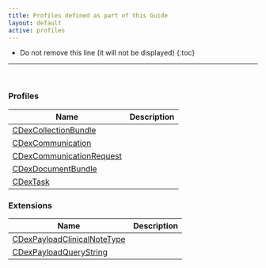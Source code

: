 ```yaml
---
title: Profiles defined as part of this Guide
layout: default
active: profiles
---
```


<!-- { :.no_toc } -->

<!-- TOC  the css styling for this is \pages\assets\css\project.css under 'markdown-toc'-->

* Do not remove this line (it will not be displayed)
{:toc}

<!-- end TOC -->

---
<br />

### Profiles

<table>
<thead>
<tr>
<th>Name</th>
<th>Description</th>
</tr>
</thead>
<tbody>
<tr>
<td><a href="StructureDefinition-cdex-collection-bundle.html">CDexCollectionBundle</a></td>
<td></td>
</tr>
<tr>
<td><a href="StructureDefinition-cdex-communication.html">CDexCommunication</a></td>
<td></td>
</tr>
<tr>
<td><a href="StructureDefinition-cdex-communicationrequest.html">CDexCommunicationRequest</a></td>
<td></td>
</tr>
<tr>
<td><a href="StructureDefinition-cdex-document-bundle.html">CDexDocumentBundle</a></td>
<td></td>
</tr>
<tr>
<td><a href="StructureDefinition-cdex-task.html">CDexTask</a></td>
<td></td>
</tr>
</tbody>
</table>


### Extensions

<table>
<thead>
<tr>
<th>Name</th>
<th>Description</th>
</tr>
</thead>
<tbody>
<tr>
<td><a href="StructureDefinition-cdex-payload-clinical-note-type.html">CDexPayloadClinicalNoteType</a></td>
<td></td>
</tr>
<tr>
<td><a href="StructureDefinition-cdex-payload-query-string.html">CDexPayloadQueryString</a></td>
<td></td>
</tr>
</tbody>
</table>



